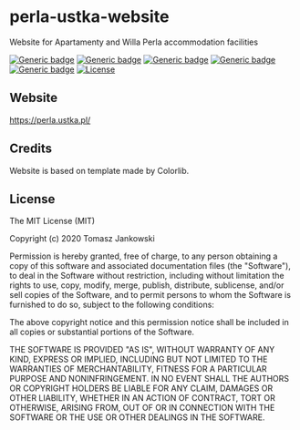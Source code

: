 # perla-ustka-website
Website for Apartamenty and Willa Perla accommodation facilities

[![Generic badge](https://img.shields.io/badge/php-7.4.0-blue.svg)](https://shields.io/) [![Generic badge](https://img.shields.io/badge/html-5-red.svg)](https://shields.io/)   [![Generic badge](https://img.shields.io/badge/css-3-blue.svg)](https://shields.io/)   [![Generic badge](https://img.shields.io/badge/js-ES5-yellow.svg)](https://shields.io/)
[![Generic badge](https://img.shields.io/website?up_color=green&up_message=online&url=https%3A%2F%2Fperla.ustka.pl%2F)](https://perla.ustka.pl/)
[![License](http://img.shields.io/:license-mit-blue.svg?style=flat-square)](http://badges.mit-license.org)

## Website
https://perla.ustka.pl/

## Credits
Website is based on template made by Colorlib.

## License
 
The MIT License (MIT)

Copyright (c) 2020 Tomasz Jankowski

Permission is hereby granted, free of charge, to any person obtaining a copy of this software and associated documentation files (the "Software"), to deal in the Software without restriction, including without limitation the rights to use, copy, modify, merge, publish, distribute, sublicense, and/or sell copies of the Software, and to permit persons to whom the Software is furnished to do so, subject to the following conditions:

The above copyright notice and this permission notice shall be included in all copies or substantial portions of the Software.

THE SOFTWARE IS PROVIDED "AS IS", WITHOUT WARRANTY OF ANY KIND, EXPRESS OR IMPLIED, INCLUDING BUT NOT LIMITED TO THE WARRANTIES OF MERCHANTABILITY, FITNESS FOR A PARTICULAR PURPOSE AND NONINFRINGEMENT. IN NO EVENT SHALL THE AUTHORS OR COPYRIGHT HOLDERS BE LIABLE FOR ANY CLAIM, DAMAGES OR OTHER LIABILITY, WHETHER IN AN ACTION OF CONTRACT, TORT OR OTHERWISE, ARISING FROM, OUT OF OR IN CONNECTION WITH THE SOFTWARE OR THE USE OR OTHER DEALINGS IN THE SOFTWARE.